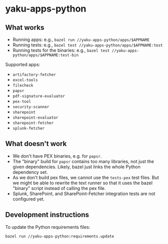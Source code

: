 # yaku-apps-python

## What works

* Running apps: e.g., `bazel run //yaku-apps-python/apps/$APPNAME`
* Running tests: e.g., `bazel test //yaku-apps-python/apps/$APPNAME:test`
* Running tests for the binaries: e.g., `bazel test //yaku-apps-python/apps/$APPNAME:test-bin`

Supported apps:

* `artifactory-fetcher`
* `excel-tools`
* `filecheck`
* `papsr`
* `pdf-signature-evaluator`
* `pex-tool`
* `security-scanner`
* `sharepoint`
* `sharepoint-evaluator`
* `sharepoint-fetcher`
* `splunk-fetcher`

## What doesn't work

* We don't have PEX binaries, e.g. for `papsr`.
* The "binary" build for `papsr` contains too many libraries, not just the given dependencies.
  Likely, bazel just links the whole Python dependency set.
* As we don't build pex files, we cannot use the `tests-pex` test files.
  But we might be able to rewrite the text runner so that it uses the bazel "binary" script instead of calling the pex file.
* Splunk, SharePoint, and SharePoint-Fetcher integration tests are not configured yet.

## Development instructions

To update the Python requirements files:

```bash
bazel run //yaku-apps-python:requirements.update
```
